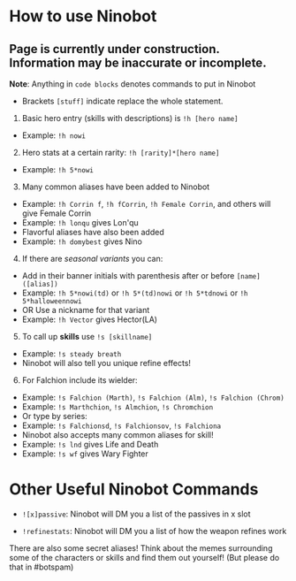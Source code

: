 # How to use Ninobot

## Page is currently under construction. Information may be inaccurate or incomplete.

**Note**: Anything in `code blocks` denotes commands to put in Ninobot
 * Brackets `[stuff]` indicate replace the whole statement.
 
1. Basic hero entry (skills with descriptions) is `!h [hero name]`

  * Example: `!h nowi`
 
2. Hero stats at a certain rarity: `!h [rarity]*[hero name]`
  * Example: `!h 5*nowi`
 
3. Many common aliases have been added to Ninobot
  * Example: `!h Corrin f`, `!h fCorrin`, `!h Female Corrin`, and others will give Female Corrin
  * Example: `!h lonqu` gives Lon'qu
 * Flavorful aliases have also been added
  * Example: `!h domybest` gives Nino
 
4. If there are *seasonal variants* you can:
 * Add in their banner initials with parenthesis after or before `[name]([alias])`
  * Example: `!h 5*nowi(td)` or `!h 5*(td)nowi` or `!h 5*tdnowi` or `!h 5*halloweennowi`
 * OR Use a nickname for that variant
  * Example: `!h Vector` gives Hector(LA)
 
5. To call up **skills** use `!s [skillname]`
  * Example:  `!s steady breath`
 * Ninobot will also tell you unique refine effects!
 
6. For Falchion include its wielder:
  * Example: `!s Falchion (Marth)`, `!s Falchion (Alm)`, `!s Falchion (Chrom)`
  * Example: `!s Marthchion`, `!s Almchion`, `!s Chromchion`
 * Or type by series:
  * Example: `!s Falchionsd`, `!s Falchionsov`, `!s Falchiona`
 * Ninobot also accepts many common aliases for skill!
  * Example: `!s lnd` gives Life and Death
  * Example: `!s wf` gives Wary Fighter
 
 
# Other Useful Ninobot Commands

 * `![x]passive`: Ninobot will DM you a list of the passives in x slot
    
 * `!refinestats`: Ninobot will DM you a list of how the weapon refines work
 
There are also some secret aliases! Think about the memes surrounding some of the characters or skills and find them out yourself!
(But please do that in #botspam)

